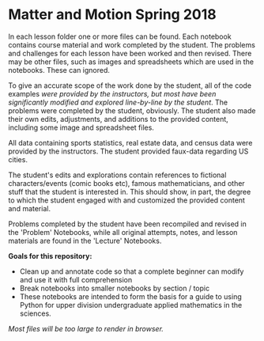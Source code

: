 # Matter and Motion Spring 2018

In each lesson folder one or more files can be found. Each notebook contains course material and work completed by the student. The problems and challenges for each lesson have been worked and then revised. There may be other files, such as images and spreadsheets which are used in the notebooks. These can ignored.

To give an accurate scope of the work done by the student, all of the code examples *were provided by the instructors, but most have been significantly modified and explored line-by-line by the student*. The problems were completed by the student, obviously.  The student also made their own edits, adjustments, and additions to the provided content, including some image and spreadsheet files.

All data containing sports statistics, real estate data, and census data were provided by the instructors. The student provided faux-data regarding US cities.

The student's edits and explorations contain references to fictional characters/events (comic books etc), famous mathematicians, and other stuff that the student is interested in. This should show, in part, the degree to which the student engaged with and customized the provided content and material. 

Problems completed by the student have been recompiled and revised in the 'Problem' Notebooks, while all original attempts, notes, and lesson materials are found in the 'Lecture' Notebooks.

__Goals for this repository:__
 - Clean up and annotate code so that a complete beginner can modify and use it with full comprehension
 - Break notebooks into smaller notebooks by section / topic
 - These notebooks are intended to form the basis for a guide to using Python for upper division undergraduate applied mathematics in the sciences.


*Most files will be too large to render in browser.*
